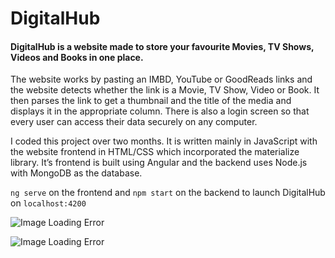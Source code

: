 # DigitalHub
#### DigitalHub is a website made to store your favourite Movies, TV Shows, Videos and Books in one place.

The website works by pasting an IMBD, YouTube or GoodReads links and the website detects whether the link is a Movie, TV Show, Video or Book. It then parses the link to get a thumbnail and the title of the media and displays it in the appropriate column. There is also a login screen so that every user can access their data securely on any computer. 

I coded this project over two months. It is written mainly in JavaScript with the website frontend in HTML/CSS which incorporated the materialize library.  It’s frontend is built using Angular and the backend uses Node.js with MongoDB as the database.

`ng serve` on the frontend and `npm start` on the backend to launch DigitalHub on `localhost:4200`

![Image Loading Error](https://i.imgur.com/Fzv73jZ.png)

![Image Loading Error](https://i.imgur.com/kCfyt20.png)
